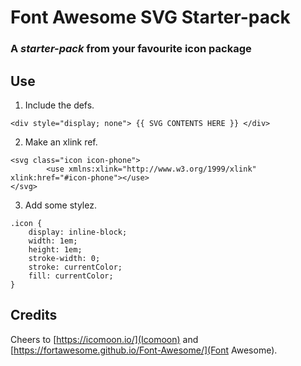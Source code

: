 # Font Awesome SVG Starter-pack

### A _starter-pack_ from your favourite icon package

## Use

1. Include the defs.

```
<div style="display; none"> {{ SVG CONTENTS HERE }} </div>
```

2. Make an xlink ref.

```
<svg class="icon icon-phone">
        <use xmlns:xlink="http://www.w3.org/1999/xlink" xlink:href="#icon-phone"></use>
</svg>
```         

3. Add some stylez.
```
.icon {
    display: inline-block;
    width: 1em;
    height: 1em;
    stroke-width: 0;
    stroke: currentColor;
    fill: currentColor;
}     
```

## Credits

Cheers to [https://icomoon.io/](Icomoon) and [https://fortawesome.github.io/Font-Awesome/](Font Awesome).